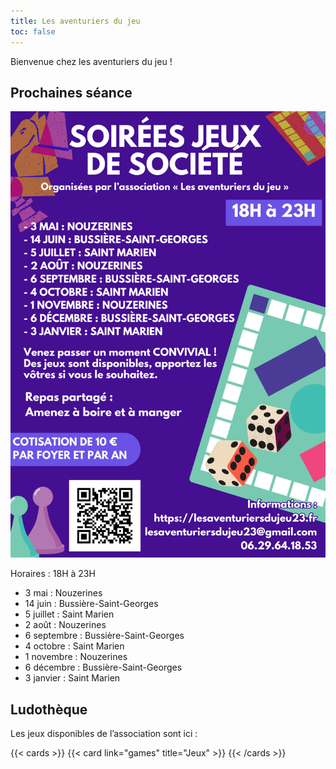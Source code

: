 ```yaml
---
title: Les aventuriers du jeu
toc: false
---
```


Bienvenue chez les aventuriers du jeu !

## Prochaines séance

![portrait](2025-05-to-2026-01.png)

Horaires : 18H à 23H

- 3 mai : Nouzerines
- 14 juin : Bussière-Saint-Georges
- 5 juillet : Saint Marien
- 2 août : Nouzerines
- 6 septembre : Bussière-Saint-Georges
- 4 octobre : Saint Marien
- 1 novembre : Nouzerines
- 6 décembre : Bussière-Saint-Georges
- 3 janvier : Saint Marien

## Ludothèque

Les jeux disponibles de l’association sont ici :



{{< cards >}}
  {{< card link="games" title="Jeux" >}}
{{< /cards >}}

